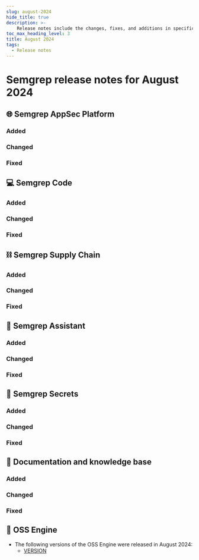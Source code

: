 ```yaml
---
slug: august-2024
hide_title: true
description: >-
    Release notes include the changes, fixes, and additions in specific versions of Semgrep.
toc_max_heading_level: 3
title: August 2024
tags:
  - Release notes
---
```


# Semgrep release notes for August 2024

## 🌐 Semgrep AppSec Platform

### Added

### Changed

### Fixed

## 💻 Semgrep Code

### Added

### Changed

### Fixed

## ⛓️ Semgrep Supply Chain

### Added

### Changed

### Fixed

## 🤖 Semgrep Assistant

### Added

### Changed

### Fixed

## 🔐 Semgrep Secrets

### Added

### Changed

### Fixed

## 📝 Documentation and knowledge base

### Added

### Changed

### Fixed

## 🔧 OSS Engine

* The following versions of the OSS Engine were released in August 2024:
  * [<i class="fas fa-external-link fa-xs"></i>VERSION](https://github.com/semgrep/semgrep/releases/tag/VERSION)

